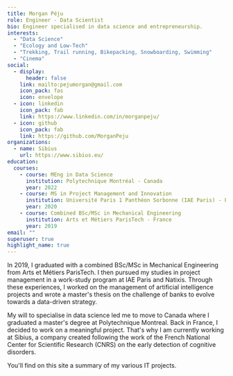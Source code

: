 ```yaml
---
title: Morgan Péju
role: Engineer - Data Scientist
bio: Engineer specialised in data science and entrepreneurship.
interests:
  - "Data Science"
  - "Ecology and Low-Tech"
  - "Trekking, Trail running, Bikepacking, Snowboarding, Swimming"
  - "Cinema"
social:
  - display:
      header: false
    link: mailto:pejumorgan@gmail.com
    icon_pack: fas
    icon: envelope
  - icon: linkedin
    icon_pack: fab
    link: https://www.linkedin.com/in/morganpeju/
  - icon: github
    icon_pack: fab
    link: https://github.com/MorganPeju
organizations:
  - name: Sibius
    url: https://www.sibius.eu/
education:
  courses:
    - course: MEng in Data Science
      institution: Polytechnique Montréal - Canada
      year: 2022
    - course: MS in Project Management and Innovation
      institution: Université Paris 1 Panthéon Sorbonne (IAE Paris) - France
      year: 2020
    - course: Combined BSc/MSc in Mechanical Engineering
      institution: Arts et Métiers ParisTech - France
      year: 2019
email: ""
superuser: true
highlight_name: true
---
```

In 2019, I graduated with a combined BSc/MSc in Mechanical Engineering from Arts et Métiers ParisTech. I then pursued my studies in project management in a work-study program at IAE Paris and Natixis. Through these experiences, I worked on the management of artificial intelligence projects and wrote a master's thesis on the challenge of banks to evolve towards a data-driven strategy. 

My will to specialise in data science led me to move to Canada where I graduated a master's degree at Polytechnique Montreal. Back in France, I decided to work on a meaningful project. That's why I am currently working at Sibius, a company created following the work of the French National Center for Scientific Research (CNRS) on the early detection of cognitive disorders.

You'll find on this site a summary of my various IT projects.
